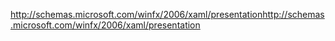 <span data-ttu-id="31791-101">http://schemas.microsoft.com/winfx/2006/xaml/presentation</span><span class="sxs-lookup"><span data-stu-id="31791-101">http://schemas.microsoft.com/winfx/2006/xaml/presentation</span></span>